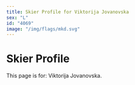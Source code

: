 ```yaml
---
title: Skier Profile for Viktorija Jovanovska
sex: "L"
id: "4069"
image: "/img/flags/mkd.svg" 
---
```


# Skier Profile

This page is for: Viktorija Jovanovska.
    